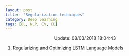 ```yaml
---
layout: post
title:  "Regularization techniques"
category: Deep learning
tags: [DL, NLP, CV, CL]
---
```






<center> Update: 08/03/2018_18:04:43</center>

  	
1. [ Regularizing and Optimizing LSTM Language Models](https://rawgit.com/elbayadm/PaperNotes/master/notes/regularization/2017-Regularizing-and-Optimizing-LSTM-Language-Models.html)
